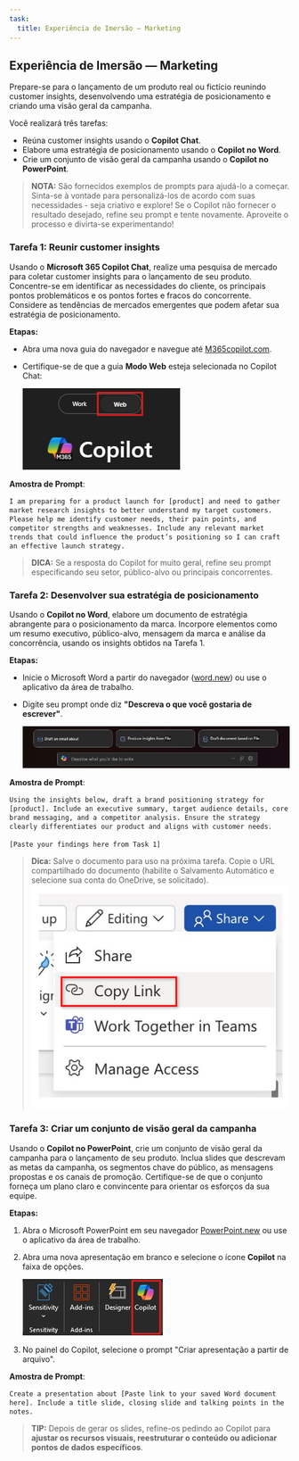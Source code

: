 ```yaml
---
task:
  title: Experiência de Imersão — Marketing
---
```


## Experiência de Imersão — Marketing  

Prepare-se para o lançamento de um produto real ou fictício reunindo customer insights, desenvolvendo uma estratégia de posicionamento e criando uma visão geral da campanha.  

Você realizará três tarefas:  

- Reúna customer insights usando o **Copilot Chat**.  
- Elabore uma estratégia de posicionamento usando o **Copilot no Word**.  
- Crie um conjunto de visão geral da campanha usando o **Copilot no PowerPoint**.  

> **NOTA:** São fornecidos exemplos de prompts para ajudá-lo a começar. Sinta-se à vontade para personalizá-los de acordo com suas necessidades - seja criativo e explore! Se o Copilot não fornecer o resultado desejado, refine seu prompt e tente novamente. Aproveite o processo e divirta-se experimentando!  

### Tarefa 1: Reunir customer insights  

Usando o **Microsoft 365 Copilot Chat**, realize uma pesquisa de mercado para coletar customer insights para o lançamento de seu produto. Concentre-se em identificar as necessidades do cliente, os principais pontos problemáticos e os pontos fortes e fracos do concorrente. Considere as tendências de mercados emergentes que podem afetar sua estratégia de posicionamento.

**Etapas:**

- Abra uma nova guia do navegador e navegue até [M365copilot.com](https://m365copilot.com/).  
- Certifique-se de que a guia **Modo Web** esteja selecionada no Copilot Chat:

    ![captura de tela mostrando a guia Modo de trabalho.](../Prompts/Media/web-mode.png)

**Amostra de Prompt**:  

```text
I am preparing for a product launch for [product] and need to gather market research insights to better understand my target customers. Please help me identify customer needs, their pain points, and competitor strengths and weaknesses. Include any relevant market trends that could influence the product’s positioning so I can craft an effective launch strategy.
```

> **DICA:** Se a resposta do Copilot for muito geral, refine seu prompt especificando seu setor, público-alvo ou principais concorrentes.

### Tarefa 2: Desenvolver sua estratégia de posicionamento  

Usando o **Copilot no Word**, elabore um documento de estratégia abrangente para o posicionamento da marca. Incorpore elementos como um resumo executivo, público-alvo, mensagem da marca e análise da concorrência, usando os insights obtidos na Tarefa 1.  

**Etapas:**

- Inicie o Microsoft Word a partir do navegador ([word.new](https://word.new)) ou use o aplicativo da área de trabalho.
- Digite seu prompt onde diz **"Descreva o que você gostaria de escrever"**.

    ![captura de tela mostrando o Copilot no Word.](../Prompts/Media/draft-with-copilot.png)

**Amostra de Prompt**:  

```text
Using the insights below, draft a brand positioning strategy for [product]. Include an executive summary, target audience details, core brand messaging, and a competitor analysis. Ensure the strategy clearly differentiates our product and aligns with customer needs.

[Paste your findings here from Task 1]
```

> **Dica:** Salve o documento para uso na próxima tarefa. Copie o URL compartilhado do documento (habilite o Salvamento Automático e selecione sua conta do OneDrive, se solicitado).
> ![Compartilhar link.](../Demos/Media/share-menu-with-copy-link-9fd1c60a.png)

### Tarefa 3: Criar um conjunto de visão geral da campanha  

Usando o **Copilot no PowerPoint**, crie um conjunto de visão geral da campanha para o lançamento de seu produto. Inclua slides que descrevam as metas da campanha, os segmentos chave do público, as mensagens propostas e os canais de promoção. Certifique-se de que o conjunto forneça um plano claro e convincente para orientar os esforços da sua equipe.

**Etapas:**

1. Abra o Microsoft PowerPoint em seu navegador [PowerPoint.new](https://PowerPoint.new) ou use o aplicativo da área de trabalho.

1. Abra uma nova apresentação em branco e selecione o ícone **Copilot** na faixa de opções.

    ![Copiloto na faixa de opções](../Prompts/Media/copilot-ribbon-powerpoint.png)

1. No painel do Copilot, selecione o prompt "Criar apresentação a partir de arquivo".

**Amostra de Prompt**:  

```text
Create a presentation about [Paste link to your saved Word document here]. Include a title slide, closing slide and talking points in the notes. 
```

> **TIP:** Depois de gerar os slides, refine-os pedindo ao Copilot para **ajustar os recursos visuais, reestruturar o conteúdo ou adicionar pontos de dados específicos**.
